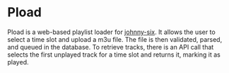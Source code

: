 # Pload

Pload is a web-based playlist loader for [johnny-six](https://github.com/wuvt/johnny-six).
It allows the user to select a time slot and upload a m3u file. The file is then
validated, parsed, and queued in the database. To retrieve tracks, there is an
API call that selects the first unplayed track for a time slot and returns it,
marking it as played.
